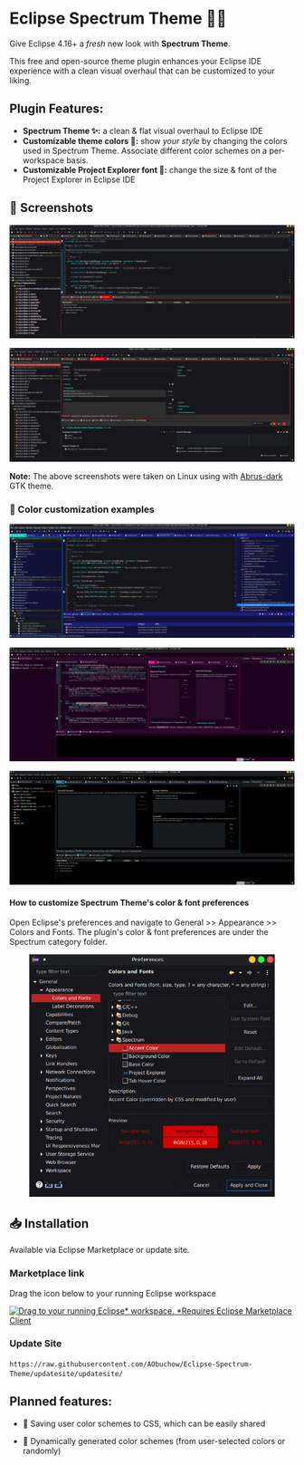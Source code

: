 # Eclipse Spectrum Theme 🌌✨

Give Eclipse 4.16+ a *fresh* new look with **Spectrum Theme**. 

This free and open-source theme plugin enhances your Eclipse IDE experience with a
clean visual overhaul that can be customized to your liking.

## Plugin Features:

- **Spectrum Theme ✨:** a clean & flat visual overhaul to Eclipse IDE
- **Customizable theme colors 🌈:** show *your style* by changing the colors 
  used in Spectrum Theme. Associate different color schemes on a 
  per-workspace basis.
- **Customizable Project Explorer font 👀:** change the size & font of the Project Explorer in Eclipse IDE

## 📸 Screenshots

![How it looks](images/how_it_looks.png)

![How it looks (form editor)](images/how_it_looks_form_editor.png)

**Note:** The above screenshots were taken on Linux using with [Abrus-dark](https://github.com/vinceliuice/Abrus-gtk-theme) GTK theme.

### 🎨 Color customization examples

![Custom colors 1](images/custom_colors_1.png)

![Custom colors 2](images/custom_colors_2.png)

![Custom colors 3](images/custom_colors_3.png)

#### How to customize Spectrum Theme's color & font preferences

Open Eclipse's preferences and navigate to General >> Appearance >> Colors and Fonts. The plugin's color & font preferences are under the Spectrum category folder.

<p align="center">
<img title="" src="images/custom_preferences.png" alt="Modern dark color preferences" width="434">
</p>

## 📥 Installation

Available via Eclipse Marketplace or update site. 

### Marketplace link
Drag the icon below to your running Eclipse workspace

[![Drag to your running Eclipse* workspace. *Requires Eclipse Marketplace Client](https://marketplace.eclipse.org/sites/all/themes/solstice/public/images/marketplace/btn-install.png)](http://marketplace.eclipse.org/marketplace-client-intro?mpc_install=5153201 "Drag to your running Eclipse* workspace. *Requires Eclipse Marketplace Client")

### Update Site

`https://raw.githubusercontent.com/AObuchow/Eclipse-Spectrum-Theme/updatesite/updatesite/`

## Planned features:

- 💾 Saving user color schemes to CSS, which can be easily shared 

- 🔮 Dynamically generated color schemes (from user-selected colors or randomly)
